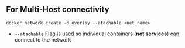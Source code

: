 ## For Multi-Host connectivity
`docker network create -d overlay --atachable <net_name>`
- `--atachable` Flag is used so individual containers (**not services**) can connect to the network